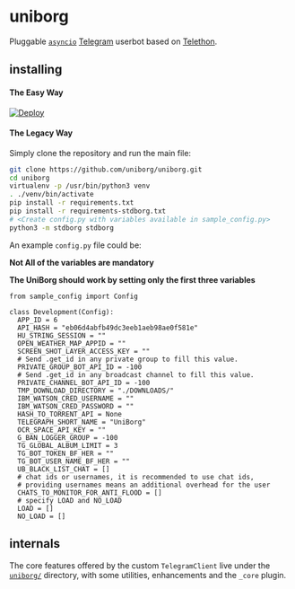 # uniborg

Pluggable [``asyncio``](https://docs.python.org/3/library/asyncio.html)
[Telegram](https://telegram.org) userbot based on
[Telethon](https://github.com/LonamiWebs/Telethon).

## installing

#### The Easy Way

[![Deploy](https://www.herokucdn.com/deploy/button.svg)](https://heroku.com/deploy)

#### The Legacy Way
Simply clone the repository and run the main file:
```sh
git clone https://github.com/uniborg/uniborg.git
cd uniborg
virtualenv -p /usr/bin/python3 venv
. ./venv/bin/activate
pip install -r requirements.txt
pip install -r requirements-stdborg.txt
# <Create config.py with variables available in sample_config.py>
python3 -m stdborg stdborg
```

An example `config.py` file could be:

**Not All of the variables are mandatory**

__The UniBorg should work by setting only the first three variables__

```python3
from sample_config import Config

class Development(Config):
  APP_ID = 6
  API_HASH = "eb06d4abfb49dc3eeb1aeb98ae0f581e"
  HU_STRING_SESSION = ""
  OPEN_WEATHER_MAP_APPID = ""
  SCREEN_SHOT_LAYER_ACCESS_KEY = ""
  # Send .get_id in any private group to fill this value.
  PRIVATE_GROUP_BOT_API_ID = -100
  # Send .get_id in any broadcast channel to fill this value.
  PRIVATE_CHANNEL_BOT_API_ID = -100
  TMP_DOWNLOAD_DIRECTORY = "./DOWNLOADS/"
  IBM_WATSON_CRED_USERNAME = ""
  IBM_WATSON_CRED_PASSWORD = ""
  HASH_TO_TORRENT_API = None
  TELEGRAPH_SHORT_NAME = "UniBorg"
  OCR_SPACE_API_KEY = ""
  G_BAN_LOGGER_GROUP = -100
  TG_GLOBAL_ALBUM_LIMIT = 3
  TG_BOT_TOKEN_BF_HER = ""
  TG_BOT_USER_NAME_BF_HER = ""
  UB_BLACK_LIST_CHAT = []
  # chat ids or usernames, it is recommended to use chat ids,
  # providing usernames means an additional overhead for the user
  CHATS_TO_MONITOR_FOR_ANTI_FLOOD = []
  # specify LOAD and NO_LOAD
  LOAD = []
  NO_LOAD = []
```

## internals

The core features offered by the custom `TelegramClient` live under the
[`uniborg/`](https://gitlab.com/SpEcHiDe/uniborg/tree/master/uniborg)
directory, with some utilities, enhancements and the `_core` plugin.
